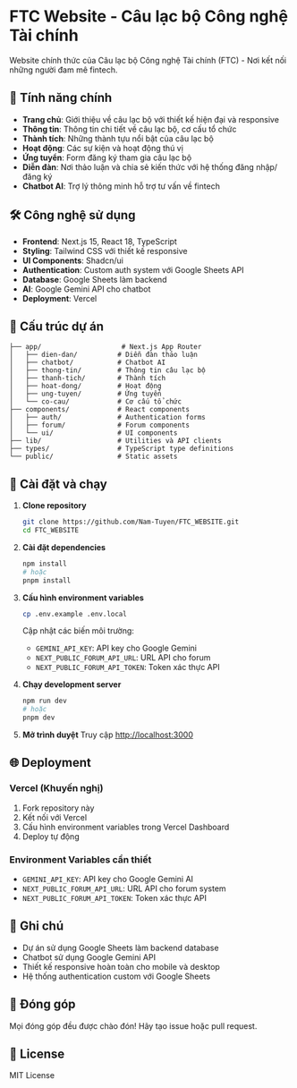 # FTC Website - Câu lạc bộ Công nghệ Tài chính

Website chính thức của Câu lạc bộ Công nghệ Tài chính (FTC) - Nơi kết nối những người đam mê fintech.

## 🚀 Tính năng chính

- **Trang chủ**: Giới thiệu về câu lạc bộ với thiết kế hiện đại và responsive
- **Thông tin**: Thông tin chi tiết về câu lạc bộ, cơ cấu tổ chức
- **Thành tích**: Những thành tựu nổi bật của câu lạc bộ
- **Hoạt động**: Các sự kiện và hoạt động thú vị
- **Ứng tuyển**: Form đăng ký tham gia câu lạc bộ
- **Diễn đàn**: Nơi thảo luận và chia sẻ kiến thức với hệ thống đăng nhập/đăng ký
- **Chatbot AI**: Trợ lý thông minh hỗ trợ tư vấn về fintech

## 🛠️ Công nghệ sử dụng

- **Frontend**: Next.js 15, React 18, TypeScript
- **Styling**: Tailwind CSS với thiết kế responsive
- **UI Components**: Shadcn/ui
- **Authentication**: Custom auth system với Google Sheets API
- **Database**: Google Sheets làm backend
- **AI**: Google Gemini API cho chatbot
- **Deployment**: Vercel

## 📁 Cấu trúc dự án

```
├── app/                    # Next.js App Router
│   ├── dien-dan/          # Diễn đàn thảo luận
│   ├── chatbot/           # Chatbot AI
│   ├── thong-tin/         # Thông tin câu lạc bộ
│   ├── thanh-tich/        # Thành tích
│   ├── hoat-dong/         # Hoạt động
│   ├── ung-tuyen/         # Ứng tuyển
│   └── co-cau/            # Cơ cấu tổ chức
├── components/            # React components
│   ├── auth/              # Authentication forms
│   ├── forum/             # Forum components
│   └── ui/                # UI components
├── lib/                   # Utilities và API clients
├── types/                 # TypeScript type definitions
└── public/                # Static assets
```

## 🚀 Cài đặt và chạy

1. **Clone repository**
   ```bash
   git clone https://github.com/Nam-Tuyen/FTC_WEBSITE.git
   cd FTC_WEBSITE
   ```

2. **Cài đặt dependencies**
   ```bash
   npm install
   # hoặc
   pnpm install
   ```

3. **Cấu hình environment variables**
   ```bash
   cp .env.example .env.local
   ```
   
   Cập nhật các biến môi trường:
   - `GEMINI_API_KEY`: API key cho Google Gemini
   - `NEXT_PUBLIC_FORUM_API_URL`: URL API cho forum
   - `NEXT_PUBLIC_FORUM_API_TOKEN`: Token xác thực API

4. **Chạy development server**
   ```bash
   npm run dev
   # hoặc
   pnpm dev
   ```

5. **Mở trình duyệt**
   Truy cập [http://localhost:3000](http://localhost:3000)

## 🌐 Deployment

### Vercel (Khuyến nghị)

1. Fork repository này
2. Kết nối với Vercel
3. Cấu hình environment variables trong Vercel Dashboard
4. Deploy tự động

### Environment Variables cần thiết

- `GEMINI_API_KEY`: API key cho Google Gemini AI
- `NEXT_PUBLIC_FORUM_API_URL`: URL API cho forum system
- `NEXT_PUBLIC_FORUM_API_TOKEN`: Token xác thực API

## 📝 Ghi chú

- Dự án sử dụng Google Sheets làm backend database
- Chatbot sử dụng Google Gemini API
- Thiết kế responsive hoàn toàn cho mobile và desktop
- Hệ thống authentication custom với Google Sheets

## 🤝 Đóng góp

Mọi đóng góp đều được chào đón! Hãy tạo issue hoặc pull request.

## 📄 License

MIT License
